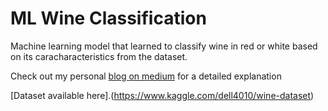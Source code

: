 # ML Wine Classification
Machine learning model that learned to classify wine in red or white based on its caracharacteristics from the dataset.

Check out my personal [blog on medium](https://medium.com/joguei-os-dados/meu-primeiro-modelo-de-machine-learning-feb5b67dbe3b) for a detailed explanation

[Dataset available here].(https://www.kaggle.com/dell4010/wine-dataset)
